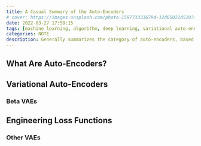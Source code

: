 ```yaml
---
title: A Casual Summary of the Auto-Encoders
# cover: https://images.unsplash.com/photo-1597733336794-12d05021d510?ixlib=rb-1.2.1&ixid=MnwxMjA3fDB8MHxwaG90by1wYWdlfHx8fGVufDB8fHx8&auto=format&fit=crop&w=1374&q=80
date: 2022-03-27 17:50:15
tags: [machine learning, algorithm, deep learning, variational auto-encoders]
categories: NOTE
description: Generally summarizes the category of auto-encoders, based on my experience working with them.
---
```


## 

## What Are Auto-Encoders?



## Variational Auto-Encoders

### Beta VAEs

## Engineering Loss Functions

### Other VAEs
